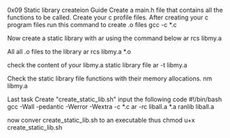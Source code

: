 0x09 Static library createion
Guide
Create a main.h file that contains all the functions to be called.
Create your c profile files.
After creating your c program files run this command to create .o files
gcc -c \*.c

Now create a static library with ar using the command below
ar rcs libmy.a

All all .o files to the library
ar rcs libmy.a \*.o

check the content of your libmy.a static library file
ar -t libmy.a

Check the static library file functions with their memory allocations.
nm libmy.a


Last task
Create "create_static_lib.sh"
input the following code
#!/bin/bash
gcc -Wall -pedantic -Werror -Wextra -c *.c
ar -rc liball.a *.a
ranlib liball.a

now conver create_static_lib.sh to an executable thus
chmod u+x create_static_lib.sh
